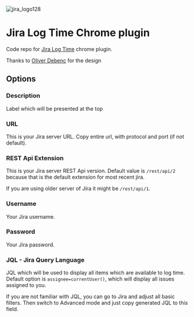 ![jira_logo128](path/to/jira_logo128.png)

# Jira Log Time Chrome plugin

Code repo for [Jira Log Time](https://chrome.google.com/webstore/detail/jira-log-time/peboekgeiffcaddndeonkmkledekeegl) chrome plugin.

Thanks to [Oliver Debenc](https://www.linkedin.com/in/oliver-debenc-01821770) for the design

## Options

### Description

Label which will be presented at the top

### URL 

This is your Jira server URL. Copy entire url, with protocol and port (if not default).

### REST Api Extension

This is your Jira server REST Api version. Default value is `/rest/api/2` because that is the default extension for most recent jira. 

If you are using older server of Jira it might be `/rest/api/1`.

### Username

Your Jira username.

### Password

Your Jira password.

### JQL - Jira Query Language

JQL which will be used to display all items which are available to log time. 
Default option is `assignee=currentUser()`, which will display all issues assigned to you. 

If you are not familiar with JQL, you can go to Jira and adjust all basic filters. Then switch to Advanced mode and just copy generated JQL to this field.